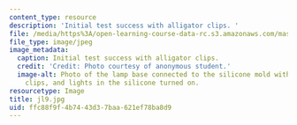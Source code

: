 ```yaml
---
content_type: resource
description: 'Initial test success with alligator clips. '
file: /media/https%3A/open-learning-course-data-rc.s3.amazonaws.com/mas-962-special-topics-new-textiles-spring-2010/ffc88f9f4b7443d37baa621ef78ba8d9_jl9.jpg
file_type: image/jpeg
image_metadata:
  caption: Initial test success with alligator clips.
  credit: 'Credit: Photo courtesy of anonymous student.'
  image-alt: Photo of the lamp base connected to the silicone mold with alligator
    clips, and lights in the silicone turned on.
resourcetype: Image
title: jl9.jpg
uid: ffc88f9f-4b74-43d3-7baa-621ef78ba8d9
---
```

